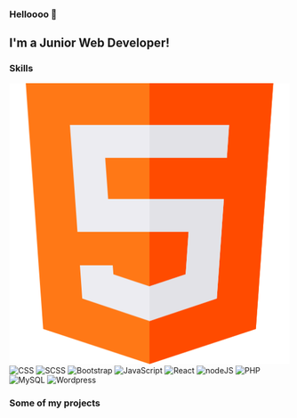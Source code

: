 ### Helloooo 👋

## I'm a Junior Web Developer!

### Skills 
![HTML](ressources/html.png)
![CSS]()
![SCSS]()
![Bootstrap]()
![JavaScript]()
![React]()
![nodeJS]()
![PHP]()
![MySQL]()
![Wordpress]()

### Some of my projects
